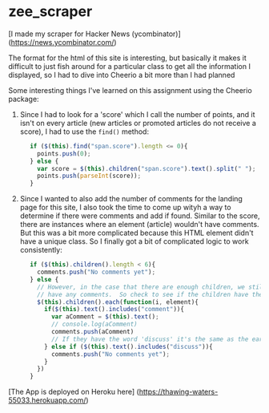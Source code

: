 # zee_scraper

[I made my scraper for Hacker News (ycombinator)] (https://news.ycombinator.com/)

The format for the html of this site is interesting, but basically it makes it difficult to just fish around for a particular class to get all the information I displayed, so I had to dive into Cheerio a bit more than I had planned

Some interesting things I've learned on this assignment using the Cheerio package:

1. Since I had to look for a 'score' which I call the number of points, and it isn't on every article (new articles or promoted articles do not receive a score), I had to use the `find()` method:

```javascript
      if ($(this).find("span.score").length <= 0){
        points.push(0);
      } else {
        var score = $(this).children("span.score").text().split(" ");
        points.push(parseInt(score));
      }
```

2.  Since I wanted to also add the number of comments for the landing page for this site, I also took the time to come up wityh a way to determine if there were comments and add if found.  Similar to the score, there are instances where an element (article) wouldn't have comments.  But this was a bit more complicated because this HTML element didn't have a unique class.  So I finally got a bit of complicated logic to work consistently:

```javascript
      if ($(this).children().length < 6){
        comments.push("No comments yet");
      } else {
        // However, in the case that there are enough children, we still may not 
        // have any comments.  So check to see if the children have the word 'comment'
        $(this).children().each(function(i, element){
          if($(this).text().includes("comment")){
            var aComment = $(this).text();
            // console.log(aComment)
            comments.push(aComment)
            // If they have the word 'discuss' it's the same as the earlier case above
          } else if ($(this).text().includes("discuss")){
            comments.push("No comments yet");
          }
        })
      }
```

[The App is deployed on Heroku here] (https://thawing-waters-55033.herokuapp.com/)
